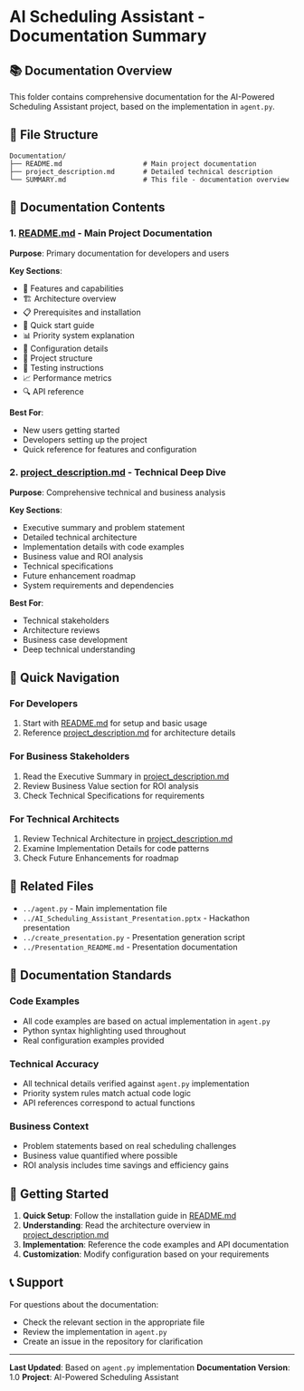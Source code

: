 # AI Scheduling Assistant - Documentation Summary

## 📚 Documentation Overview

This folder contains comprehensive documentation for the AI-Powered Scheduling Assistant project, based on the implementation in `agent.py`.

## 📁 File Structure

```
Documentation/
├── README.md                    # Main project documentation
├── project_description.md       # Detailed technical description
└── SUMMARY.md                   # This file - documentation overview
```

## 📖 Documentation Contents

### 1. [README.md](README.md) - Main Project Documentation
**Purpose**: Primary documentation for developers and users

**Key Sections**:
- 🚀 Features and capabilities
- 🏗️ Architecture overview
- 📋 Prerequisites and installation
- 🚀 Quick start guide
- 📊 Priority system explanation
- 🔧 Configuration details
- 📁 Project structure
- 🧪 Testing instructions
- 📈 Performance metrics
- 🔍 API reference

**Best For**: 
- New users getting started
- Developers setting up the project
- Quick reference for features and configuration

### 2. [project_description.md](project_description.md) - Technical Deep Dive
**Purpose**: Comprehensive technical and business analysis

**Key Sections**:
- Executive summary and problem statement
- Detailed technical architecture
- Implementation details with code examples
- Business value and ROI analysis
- Technical specifications
- Future enhancement roadmap
- System requirements and dependencies

**Best For**:
- Technical stakeholders
- Architecture reviews
- Business case development
- Deep technical understanding

## 🎯 Quick Navigation

### For Developers
1. Start with [README.md](README.md) for setup and basic usage
2. Reference [project_description.md](project_description.md) for architecture details

### For Business Stakeholders
1. Read the Executive Summary in [project_description.md](project_description.md)
2. Review Business Value section for ROI analysis
3. Check Technical Specifications for requirements

### For Technical Architects
1. Review Technical Architecture in [project_description.md](project_description.md)
2. Examine Implementation Details for code patterns
3. Check Future Enhancements for roadmap

## 🔗 Related Files

- `../agent.py` - Main implementation file
- `../AI_Scheduling_Assistant_Presentation.pptx` - Hackathon presentation
- `../create_presentation.py` - Presentation generation script
- `../Presentation_README.md` - Presentation documentation

## 📝 Documentation Standards

### Code Examples
- All code examples are based on actual implementation in `agent.py`
- Python syntax highlighting used throughout
- Real configuration examples provided

### Technical Accuracy
- All technical details verified against `agent.py` implementation
- Priority system rules match actual code logic
- API references correspond to actual functions

### Business Context
- Problem statements based on real scheduling challenges
- Business value quantified where possible
- ROI analysis includes time savings and efficiency gains

## 🚀 Getting Started

1. **Quick Setup**: Follow the installation guide in [README.md](README.md)
2. **Understanding**: Read the architecture overview in [project_description.md](project_description.md)
3. **Implementation**: Reference the code examples and API documentation
4. **Customization**: Modify configuration based on your requirements

## 📞 Support

For questions about the documentation:
- Check the relevant section in the appropriate file
- Review the implementation in `agent.py`
- Create an issue in the repository for clarification

---

**Last Updated**: Based on `agent.py` implementation
**Documentation Version**: 1.0
**Project**: AI-Powered Scheduling Assistant 
